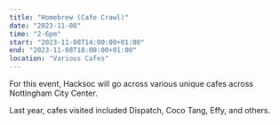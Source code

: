 ```yaml
---
title: "Homebrew (Cafe Crawl)"
date: "2023-11-08"
time: "2-6pm"
start: "2023-11-08T14:00:00+01:00"
end: "2023-11-08T18:00:00+01:00"
location: "Various Cafes"
---
```


For this event, Hacksoc will go across various unique cafes across Nottingham City Center.

Last year, cafes visited included Dispatch, Coco Tang, Effy, and others.




